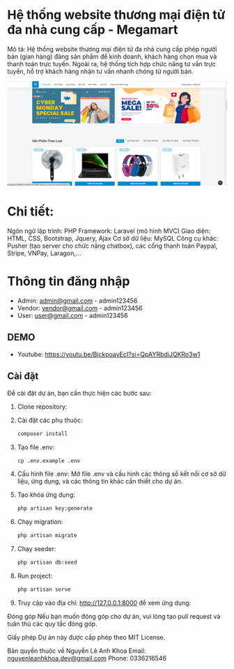 # Hệ thống website thương mại điện tử đa nhà cung cấp - Megamart

Mô tả: Hệ thống website thương mại điện tử đa nhà cung cấp phép người bán (gian hàng) đăng sản phẩm để
kinh doanh, khách hàng chọn mua và thanh toán trực tuyến. Ngoài ra, hệ
thống tích hợp chức năng tư vấn trực tuyến, hỗ trợ khách hàng nhận tư
vấn nhanh chóng từ người bán.


<img src="https://github.com/khoait03/Multi-vendor-ecommerce-megamart/raw/main/public/uploads/megamart-demo.png" alt="Megamart Demo" width="900">

# Chi tiết:

Ngôn ngữ lập trình: PHP
Framework: Laravel (mô hình MVC)
Giao diện: HTML, CSS, Bootstrap, Jquery, Ajax
Cơ sở dữ liệu: MySQL
Công cụ khác: Pusher (tạo server cho chức năng chatbox), các cổng
thanh toán Paypal, Stripe, VNPay, Laragon,...

# Thông tin đăng nhập

-   Admin: admin@gmail.com - admin123456
-   Vendor: vendor@gmail.com - admin123456
-   User: user@gmail.com - admin123456

## DEMO

-   Youtube: https://youtu.be/BjckpoayEcI?si=QpAYRbdiJQKRo3w1

## Cài đặt

Để cài đặt dự án, bạn cần thực hiện các bước sau:

1. Clone repository:
2. Cài đặt các phụ thuộc:

    ```bash
    composer install

    ```

3. Tạo file .env:

    ```bash
    cp .env.example .env

    ```

4. Cấu hình file .env:
   Mở file .env và cấu hình các thông số kết nối cơ sở dữ liệu, ứng dụng, và các thông tin khác cần thiết cho dự án.

5. Tạo khóa ứng dụng:

    ```bash
    php artisan key:generate

    ```

6. Chạy migration:

    ```bash
    php artisan migrate

    ```

7. Chạy seeder:

    ```bash
    php artisan db:seed

    ```

8. Run project:

    ```bash
    php artisan serve

    ```

9. Truy cập vào địa chỉ: http://127.0.0.1:8000 để xem ứng dụng:

Đóng góp
Nếu bạn muốn đóng góp cho dự án, vui lòng tạo pull request và tuân thủ các quy tắc đóng góp.

Giấy phép
Dự án này được cấp phép theo MIT License.

Bản quyền thuộc về Nguyễn Lê Anh Khoa
Email: nguyenleanhkhoa.dev@gmail.com
Phone: 0336216546
